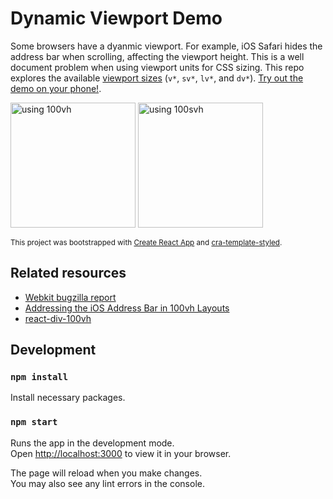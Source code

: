# Dynamic Viewport Demo

Some browsers have a dyanmic viewport. For example, iOS Safari hides the address bar when scrolling, affecting the viewport height. This is a well document problem when using viewport units for CSS sizing. This repo explores the available [viewport sizes](https://developer.mozilla.org/en-US/docs/Web/CSS/length#relative_length_units_based_on_viewport) (`v*`, `sv*`, `lv*`, and `dv*`). [Try out the demo on your phone!](https://jtaavola.github.io/dynamic-viewport-demo).

<p>
  <img src="https://user-images.githubusercontent.com/46852381/195477091-9757cd66-1d8c-4dd1-9cdb-5204f5ffebcf.jpeg" alt="using 100vh" width="200"/>
  <img src="https://user-images.githubusercontent.com/46852381/195477075-634d1fdc-e873-4a91-90a0-a19575cc086e.jpeg" alt="using 100svh" width="200"/>
</p>

<sub>This project was bootstrapped with [Create React App](https://github.com/facebook/create-react-app) and [cra-template-styled](https://github.com/jtaavola/cra-templates/tree/main/cra-template-styled).</sub>

## Related resources
- [Webkit bugzilla report](https://bugs.webkit.org/show_bug.cgi?id=141832)
- [Addressing the iOS Address Bar in 100vh Layouts](https://medium.com/@susiekim9/how-to-compensate-for-the-ios-viewport-unit-bug-46e78d54af0d)
- [react-div-100vh](https://github.com/mvasin/react-div-100vh)

## Development

### `npm install`

Install necessary packages.

### `npm start`

Runs the app in the development mode.\
Open [http://localhost:3000](http://localhost:3000) to view it in your browser.

The page will reload when you make changes.\
You may also see any lint errors in the console.

